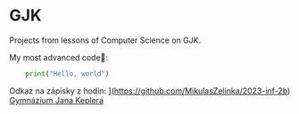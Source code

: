 # GJK
Projects from lessons of Computer Science on GJK.

My most advanced code🤣:

```python
	print("Hello, world")
```

Odkaz na zápisky z hodin:
](https://github.com/MikulasZelinka/2023-inf-2b)
[Gymnázium Jana Keplera](http://www.gjk.cz "Gymnázium Jana Keplera")


